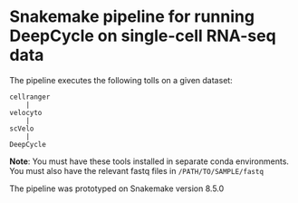 # Snakemake pipeline for running DeepCycle on single-cell RNA-seq data

The pipeline executes the following tolls on a given dataset:
```
cellranger
    |
velocyto
    |
scVelo
    |
DeepCycle
```
**Note**: You must have these tools installed in separate conda environments. You must also have the relevant fastq files in  `/PATH/TO/SAMPLE/fastq`

The pipeline was prototyped on Snakemake version 8.5.0

